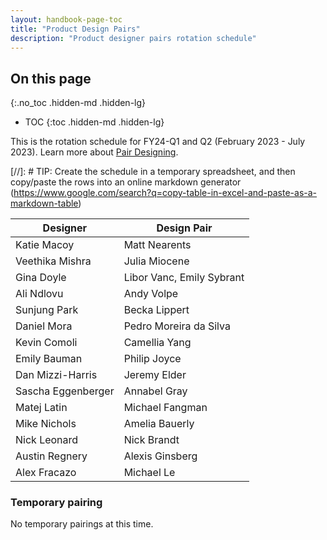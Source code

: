 ```yaml
---
layout: handbook-page-toc
title: "Product Design Pairs"
description: "Product designer pairs rotation schedule"
---
```


## On this page
{:.no_toc .hidden-md .hidden-lg}

- TOC
{:toc .hidden-md .hidden-lg}

This is the rotation schedule for FY24-Q1 and Q2 (February 2023 - July 2023). Learn more about [Pair Designing](/handbook/product/ux/how-we-work/#pair-designing).

[//]: # TIP: Create the schedule in a temporary spreadsheet, and then copy/paste the rows into an online markdown generator (https://www.google.com/search?q=copy-table-in-excel-and-paste-as-a-markdown-table)

| Designer               | Design Pair            |
|------------------------|------------------------|
| Katie Macoy	         | Matt Nearents          |
| Veethika Mishra	 | Julia Miocene          |
| Gina Doyle	         | Libor Vanc, Emily Sybrant |
| Ali Ndlovu	         | Andy Volpe             |
| Sunjung Park	         | Becka Lippert          |
| Daniel Mora	         | Pedro Moreira da Silva |
| Kevin Comoli	         | Camellia Yang          |
| Emily Bauman	         | Philip Joyce           |
| Dan Mizzi-Harris	 | Jeremy Elder           |
| Sascha Eggenberger	 | Annabel Gray           |
| Matej Latin	         | Michael Fangman        |
| Mike Nichols	         | Amelia Bauerly         |
| Nick Leonard	         | Nick Brandt            |
| Austin Regnery	 | Alexis Ginsberg        |
| Alex Fracazo	         | Michael Le             |

### Temporary pairing

No temporary pairings at this time.
